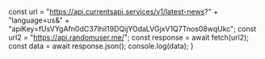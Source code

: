 const url =
"https://api.currentsapi.services/v1/latest-news?" +
"language=us&" +
"apiKey=fUsVYgAfn0dC37lhil19DQijYOdaLVGjxV1Q7Tnos08wqUkc";
const url2 = "https://api.randomuser.me/";
const response = await fetch(url2);
const data = await response.json();
console.log(data);
}
